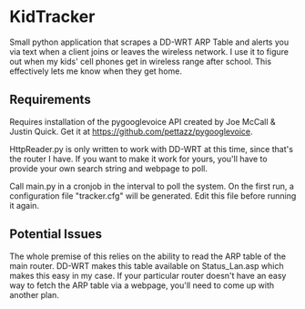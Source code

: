 KidTracker
==========

Small python application that scrapes a DD-WRT ARP Table and alerts you via text when a client joins or leaves the wireless network. I use it to figure out when my kids' cell phones get in wireless range after school. This effectively lets me know when they get home.


Requirements
------------

Requires installation of the pygooglevoice API created by Joe McCall & Justin Quick. Get it at https://github.com/pettazz/pygooglevoice.

HttpReader.py is only written to work with DD-WRT at this time, since that's the router I have. If you want to make it work for yours, you'll have to provide your own search string and webpage to poll. 

Call main.py in a cronjob in the interval to poll the system. On the first run, a configuration file "tracker.cfg" will be generated. Edit this file before running it again.


Potential Issues
----------------

The whole premise of this relies on the ability to read the ARP table of the main router. DD-WRT makes this table available on Status_Lan.asp which makes this easy in my case. If your particular router doesn't have an easy way to fetch the ARP table via a webpage, you'll need to come up with another plan.

